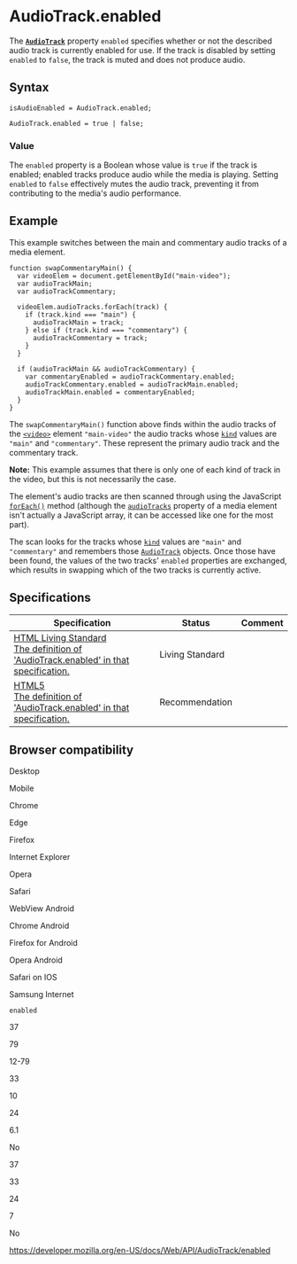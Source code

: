 # AudioTrack.enabled

The **[`AudioTrack`](../audiotrack)** property `enabled` specifies whether or not the described audio track is currently enabled for use. If the track is disabled by setting `enabled` to `false`, the track is muted and does not produce audio.

## Syntax

    isAudioEnabled = AudioTrack.enabled;

    AudioTrack.enabled = true | false;

### Value

The `enabled` property is a Boolean whose value is `true` if the track is enabled; enabled tracks produce audio while the media is playing. Setting `enabled` to `false` effectively mutes the audio track, preventing it from contributing to the media's audio performance.

## Example

This example switches between the main and commentary audio tracks of a media element.

    function swapCommentaryMain() {
      var videoElem = document.getElementById("main-video");
      var audioTrackMain;
      var audioTrackCommentary;

      videoElem.audioTracks.forEach(track) {
        if (track.kind === "main") {
          audioTrackMain = track;
        } else if (track.kind === "commentary") {
          audioTrackCommentary = track;
        }
      }

      if (audioTrackMain && audioTrackCommentary) {
        var commentaryEnabled = audioTrackCommentary.enabled;
        audioTrackCommentary.enabled = audioTrackMain.enabled;
        audioTrackMain.enabled = commentaryEnabled;
      }
    }

The `swapCommentaryMain()` function above finds within the audio tracks of the [`<video>`](https://developer.mozilla.org/en-US/docs/Web/HTML/Element/video) element `"main-video"` the audio tracks whose [`kind`](kind) values are `"main"` and `"commentary"`. These represent the primary audio track and the commentary track.

**Note:** This example assumes that there is only one of each kind of track in the video, but this is not necessarily the case.

The element's audio tracks are then scanned through using the JavaScript [`forEach()`](https://developer.mozilla.org/en-US/docs/Web/JavaScript/Reference/Global_Objects/Array/forEach) method (although the [`audioTracks`](../htmlmediaelement/audiotracks) property of a media element isn't actually a JavaScript array, it can be accessed like one for the most part).

The scan looks for the tracks whose [`kind`](kind) values are `"main"` and `"commentary"` and remembers those [`AudioTrack`](../audiotrack) objects. Once those have been found, the values of the two tracks' `enabled` properties are exchanged, which results in swapping which of the two tracks is currently active.

## Specifications

<table><thead><tr class="header"><th>Specification</th><th>Status</th><th>Comment</th></tr></thead><tbody><tr class="odd"><td><a href="https://html.spec.whatwg.org/multipage/media.html#dom-audiotrack-enabled">HTML Living Standard<br />
<span class="small">The definition of 'AudioTrack.enabled' in that specification.</span></a></td><td><span class="spec-living">Living Standard</span></td><td></td></tr><tr class="even"><td><a href="https://www.w3.org/TR/html52/embedded-content-0.html#dom-audiotrack-enabled">HTML5<br />
<span class="small">The definition of 'AudioTrack.enabled' in that specification.</span></a></td><td><span class="spec-rec">Recommendation</span></td><td></td></tr></tbody></table>

## Browser compatibility

Desktop

Mobile

Chrome

Edge

Firefox

Internet Explorer

Opera

Safari

WebView Android

Chrome Android

Firefox for Android

Opera Android

Safari on IOS

Samsung Internet

`enabled`

37

79

12-79

33

10

24

6.1

No

37

33

24

7

No

<a href="https://developer.mozilla.org/en-US/docs/Web/API/AudioTrack/enabled" class="_attribution-link">https://developer.mozilla.org/en-US/docs/Web/API/AudioTrack/enabled</a>
